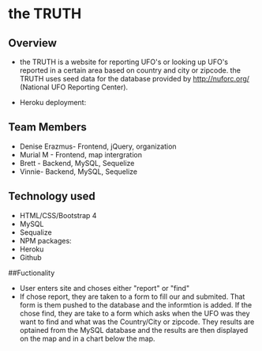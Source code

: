 # the TRUTH

## Overview

* the TRUTH is a website for reporting UFO's or looking up UFO's reported in a certain area based on country and city or zipcode. the TRUTH uses seed data for the database provided by http://nuforc.org/ (National UFO Reporting Center).

* Heroku deployment: 

## Team Members

* Denise Erazmus- Frontend, jQuery, organization
* Murial M - Frontend, map intergration
* Brett - Backend, MySQL, Sequelize
* Vinnie- Backend, MySQL, Sequelize

## Technology used
* HTML/CSS/Bootstrap 4
* MySQL
* Sequalize
* NPM packages: 
* Heroku
* Github

##Fuctionality

* User enters site and choses either "report" or "find"
* If chose  report, they are taken to a form to fill our and submited. That form is them pushed to the database and the informtion is added. 
If the chose find, they are take to a form which asks when the UFO was  they want to find and what was the Country/City or zipcode. They results are optained from the MySQL database and  the results are then displayed on the map and in a chart below the map. 